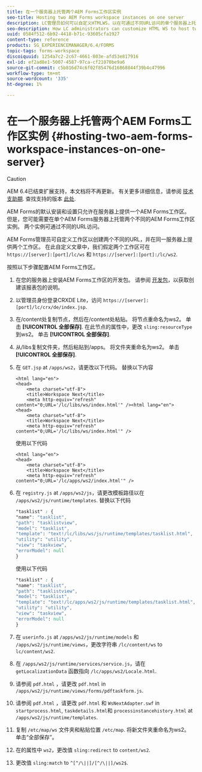 ```yaml
---
title: 在一个服务器上托管两个AEM Forms工作区实例
seo-title: Hosting two AEM Forms workspace instances on one server
description: LC管理员如何可以自定义HTMLWS，以在可通过不同URL访问的单个服务器上托管两个实例。
seo-description: How LC administrators can customize HTML WS to host two instances on a single server accessible via different URLs.
uuid: 0584f512-6b92-4418-b71c-93605cfa1927
content-type: reference
products: SG_EXPERIENCEMANAGER/6.4/FORMS
topic-tags: forms-workspace
discoiquuid: 1254a7c2-2c67-4661-803e-afd53e817916
exl-id: ef2ad8e1-5007-4587-97ca-cf21070be9a6
source-git-commit: c5b816d74c6f02f85476d16868844f39b4c47996
workflow-type: tm+mt
source-wordcount: '335'
ht-degree: 1%

---
```


# 在一个服务器上托管两个AEM Forms工作区实例 {#hosting-two-aem-forms-workspace-instances-on-one-server}

>[!CAUTION]
>
>AEM 6.4已结束扩展支持，本文档将不再更新。 有关更多详细信息，请参阅 [技术支助期](https://helpx.adobe.com/cn/support/programs/eol-matrix.html). 查找支持的版本 [此处](https://experienceleague.adobe.com/docs/).

AEM Forms的默认安装和设置只允许在服务器上提供一个AEM Forms工作区。 但是，您可能需要在单个AEM Forms服务器上托管两个不同的AEM Forms工作区实例。 两个实例可通过不同的URL访问。

AEM Forms管理员可自定义工作区以创建两个不同的URL，并在同一服务器上提供两个工作区。 在此自定义文章中，我们假定两个工作区可在 `https://[server]:[port]/lc/ws` 和 `https://[server]:[port]:/lc/ws2`.

按照以下步骤配置AEM Forms工作区。

1. 在您的服务器上安装AEM Forms工作区的开发包。 请参阅 [开发包](/help/forms/using/introduction-customizing-html-workspace.md#p-crx-package-p)，以获取创建该报表包的说明。
1. 以管理员身份登录CRXDE Lite，访问 `https://[server]:[port]/lc/crx/de/index.jsp`.
1. 在/content处复制节点，然后在/content处粘贴。 将节点重命名为ws2。 单击 **[!UICONTROL 全部保存]**. 在此节点的属性中，更改 `sling:resourceType` 到ws2。 单击 **[!UICONTROL 全部保存]**.

1. 从/libs复制文件夹，然后粘贴到/apps。 将文件夹重命名为ws2。 单击 **[!UICONTROL 全部保存]**.
1. 在 `GET.jsp` at `/apps/ws2`，请更改以下代码。 替换以下内容

   ```
   <html lang="en">
   <head>
       <meta charset="utf-8">
       <title>Workspace Next</title>
       <meta http-equiv="refresh" content="0;URL='/lc/libs/ws/index.html'" /><html lang="en">
   <head>
       <meta charset="utf-8">
       <title>Workspace Next</title>
       <meta http-equiv="refresh" content="0;URL='/lc/libs/ws/index.html'" />
   ```

   使用以下代码

   ```
   <html lang="en">
   <head>
       <meta charset="utf-8">
       <title>Workspace Next</title>
       <meta http-equiv="refresh" content="0;URL='/lc/apps/ws2/index.html'" />
   ```

1. 在 `registry.js` at `/apps/ws2/js`，请更改模板路径以在 `/apps/ws2/js/runtime/templates`. 替换以下代码

   ```css
   "tasklist" : {
   "name": "tasklist",
   "path": "tasklistview",
   "model": "tasklist",
   "template": "text!/lc/libs/ws/js/runtime/templates/tasklist.html",
   "utility": "utility",
   "view": "taskview",
   "errorModel": null
   }
   ```

   使用以下代码

   ```css
   "tasklist" : {
   "name": "tasklist",
   "path": "tasklistview",
   "model": "tasklist",
   "template": "text!/lc/apps/ws2/js/runtime/templates/tasklist.html",
   "utility": "utility",
   "view": "taskview",
   "errorModel": null
   }
   ```

1. 在 `userinfo.js` at `/apps/ws2/js/runtime/models` 和 `/apps/ws2/js/runtime/views`，更改字符串 `/lc/content/ws` to `lc/content/ws2`.

1. 在 `/apps/ws2/js/runtime/services/service.js`，请在 `getLocalizationData` 函数指向 `/lc/apps/ws2/Locale.html`.

1. 请参阅 `pdf.html` ，请更改 `pdf.html` in `/apps/ws2/js/runtime/views/forms/pdftaskform.js`.

1. 请参阅 `pdf.html` ，请更改 `pdf.html` 和 `WsNextAdapter.swf` in `startprocess.html`, `taskdetails.html`和 `processinstancehistory.html` at `/apps/ws2/js/runtime/templates`.

1. 复制 `/etc/map/ws` 文件夹和粘贴位置 `/etc/map`. 将新文件夹重命名为ws2。 单击“全部保存”。

1. 在的属性中 `ws2`，更改值 `sling:redirect` to `content/ws2`.

1. 更改值 `sling:match` to `^[^/\||]/[^/\||]/ws2$`.
